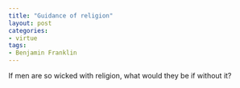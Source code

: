 ```yaml
---
title: "Guidance of religion"
layout: post
categories:
- virtue
tags:
- Benjamin Franklin
---
```


If men are so wicked with religion, what would they be if without it?